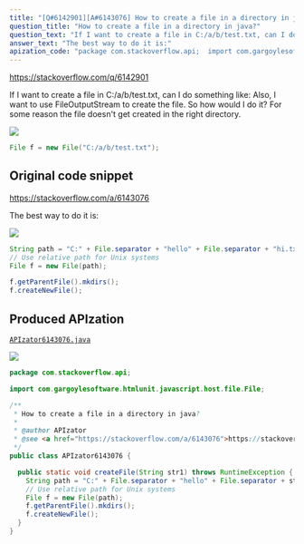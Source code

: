 ```yaml
---
title: "[Q#6142901][A#6143076] How to create a file in a directory in java?"
question_title: "How to create a file in a directory in java?"
question_text: "If I want to create a file in C:/a/b/test.txt, can I do something like: Also, I want to use FileOutputStream to create the file. So how would I do it? For some reason the file doesn't get created in the right directory."
answer_text: "The best way to do it is:"
apization_code: "package com.stackoverflow.api;  import com.gargoylesoftware.htmlunit.javascript.host.file.File;  /**  * How to create a file in a directory in java?  *  * @author APIzator  * @see <a href=\"https://stackoverflow.com/a/6143076\">https://stackoverflow.com/a/6143076</a>  */ public class APIzator6143076 {    public static void createFile(String str1) throws RuntimeException {     String path = \"C:\" + File.separator + \"hello\" + File.separator + str1;     // Use relative path for Unix systems     File f = new File(path);     f.getParentFile().mkdirs();     f.createNewFile();   } }"
---
```


https://stackoverflow.com/q/6142901

If I want to create a file in C:/a/b/test.txt, can I do something like:
Also, I want to use FileOutputStream to create the file. So how would I do it? For some reason the file doesn&#x27;t get created in the right directory.


<div class="code-logo"><img src="/stackoverflow.png" /></div>

```java
File f = new File("C:/a/b/test.txt");
```


## Original code snippet

https://stackoverflow.com/a/6143076

The best way to do it is:

<div class="code-logo"><img src="/stackoverflow.png" /></div>

```java
String path = "C:" + File.separator + "hello" + File.separator + "hi.txt";
// Use relative path for Unix systems
File f = new File(path);

f.getParentFile().mkdirs(); 
f.createNewFile();
```

## Produced APIzation

[`APIzator6143076.java`](https://github.com/pasqualesalza/apization-temp-data/raw/master/search/APIzator6143076.java)

<div class="code-logo"><img src="/apizator.png" /></div>

```java
package com.stackoverflow.api;

import com.gargoylesoftware.htmlunit.javascript.host.file.File;

/**
 * How to create a file in a directory in java?
 *
 * @author APIzator
 * @see <a href="https://stackoverflow.com/a/6143076">https://stackoverflow.com/a/6143076</a>
 */
public class APIzator6143076 {

  public static void createFile(String str1) throws RuntimeException {
    String path = "C:" + File.separator + "hello" + File.separator + str1;
    // Use relative path for Unix systems
    File f = new File(path);
    f.getParentFile().mkdirs();
    f.createNewFile();
  }
}

```